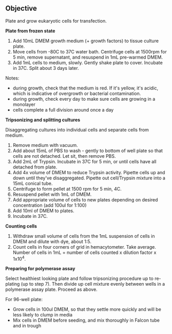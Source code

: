 ## Objective
Plate and grow eukaryotic cells for transfection.

**Plate from frozen state**
1. Add 10mL DMEM growth medium (+ growth factors) to tissue culture plate.
2. Move cells from -80C to 37C water bath. Centrifuge cells at 1500rpm for 5 min, remove supernatant, and resuspend in 1mL pre-warmed DMEM.
3. Add 1mL cells to medium, slowly. Gently shake plate to cover. Incubate in 37C. Split about 3 days later.

Notes:
-  during growth, check that the medium is red. If it's yellow, it's acidic, which is indicative of overgrowth or bacterial contamination.
- during growth, check every day to make sure cells are growing in a monolayer
- cells complete a full division around once a day

**Tripsonizing and splitting cultures**

Disaggregating cultures into individual cells and separate cells from medium.
1. Remove medium with vacuum.
2. Add about 15mL of PBS to wash - gently to bottom of well plate so that cells are not detached. Let sit, then remove PBS.
3. Add 2mL of Trypsin. Incubate in 37C for 5 min, or until cells have all detached from plate.
4. Add 4x volume of DMEM to reduce Trypsin activity. Pipette cells up and down until they've disaggregated. Pipette out cell/Trypsin mixture into a 15mL conical tube.
5. Centrifuge to form pellet at 1500 rpm for 5 min, 4C.
6. Resuspend pellet with 1mL of DMEM.
7. Add appropriate volume of cells to new plates depending on desired concentration (add 100ul for 1:100)
8. Add 10ml of DMEM to plates.
9. Incubate in 37C.

**Counting cells**

1. Withdraw small volume of cells from the 1mL suspension of cells in DMEM and dilute with dye, about 1:5.
2. Count cells in four corners of grid in hemacytometer. Take average. Number of cells in 1mL = number of cells counted x dilution factor x 1x10<sup>4</sup>.

**Preparing for polymerase assay**

Select healthiest looking plate and follow tripsonizing procedure up to re-plating (up to step 7). Then divide up cell mixture evenly between wells in a polymerase assay plate. Proceed as above.

For 96-well plate:
- Grow cells in 100ul DMEM, so that they settle more quickly and will be less likely to clump in media
- Mix cells in DMEM before seeding, and mix thoroughly in Falcon tube and in trough
